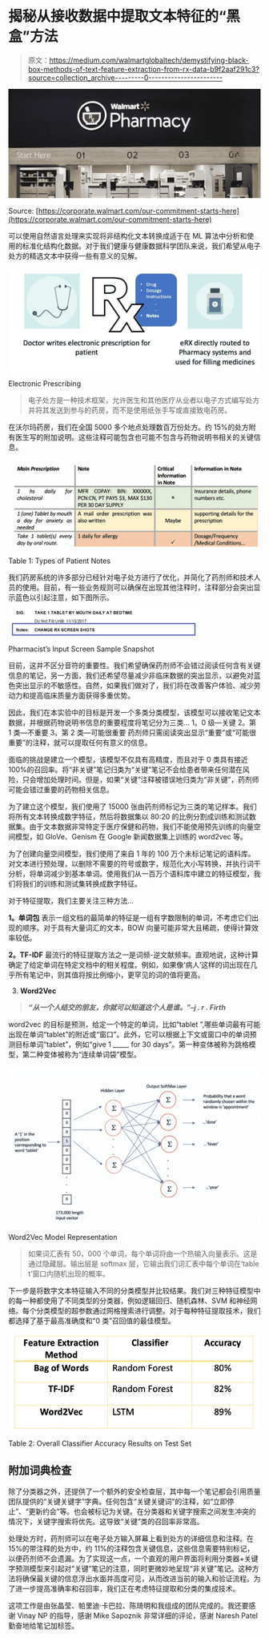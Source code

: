 # 揭秘从接收数据中提取文本特征的“黑盒”方法

> 原文：<https://medium.com/walmartglobaltech/demystifying-black-box-methods-of-text-feature-extraction-from-rx-data-b9f2aaf291c3?source=collection_archive---------0----------------------->

![](img/92f2b8968f47783aa8a9973dec0bd0c4.png)

Source: [https://corporate.walmart.com/our-commitment-starts-here](https://corporate.walmart.com/our-commitment-starts-here)

可以使用自然语言处理来实现将非结构化文本转换成适于在 ML 算法中分析和使用的标准化结构化数据。对于我们健康与健康数据科学团队来说，我们希望从电子处方的精选文本中获得一些有意义的见解。

![](img/661af2b5400421da336ad201a6f3eeb2.png)

Electronic Prescribing

> 电子处方是一种技术框架，允许医生和其他医疗从业者以电子方式编写处方并将其发送到参与的药房，而不是使用纸张手写或直接致电药房。

在沃尔玛药房，我们在全国 5000 多个地点处理数百万份处方。约 15%的处方附有医生写的附加说明。这些注释可能包含也可能不包含与药物说明书相关的关键信息。

![](img/d10c46713735bfc4a2e78c8c21dbec62.png)

Table 1: Types of Patient Notes

我们药房系统的许多部分已经针对电子处方进行了优化，并简化了药剂师和技术人员的使用。目前，有一些业务规则可以确保在出现其他注释时，注释部分会突出显示蓝色以引起注意，如下图所示。

![](img/918c85f107443fd3f5e1bcde460ab0f6.png)

Pharmacist’s Input Screen Sample Snapshot

目前，这并不区分音符的重要性。我们希望确保药剂师不会错过阅读任何含有关键信息的笔记，另一方面，我们还希望尽量减少非临床数据的突出显示，以避免对蓝色突出显示的不敏感性。自然，如果我们做对了，我们将在改善客户体验、减少劳动力和提高临床质量方面获得多重优势。

因此，我们在本实验中的目标是开发一个多类分类模型，该模型可以接收笔记文本数据，并根据药物说明书信息的重要程度将笔记分为三类…
1。0 级—关键
2。第 1 类—不重要
3。第 2 类—可能很重要
药剂师只需阅读突出显示“重要”或“可能很重要”的注释，就可以提取任何有意义的信息。

面临的挑战是建立一个模型，该模型不仅具有高精度，而且对于 0 类具有接近 100%的召回率。将“非关键”笔记归类为“关键”笔记不会给患者带来任何潜在风险，只会增加处理时间。但是，如果“关键”注释被错误地归类为“非关键”，药剂师可能会错过重要的药物相关信息。

为了建立这个模型，我们使用了 15000 张由药剂师标记为三类的笔记样本。我们将所有文本转换成数字特征，然后将数据集以 80:20 的比例分割成训练和测试数据集。由于文本数据非常特定于医疗保健和药物，我们不能使用预先训练的向量空间模型，如 GloVe、Genism 在 Google 新闻数据集上训练的 word2vec 等。

为了创建向量空间模型，我们使用了来自 1 年的 100 万个未标记笔记的语料库。对文本进行预处理，以删除不需要的符号或数字，规范化大小写转换，并执行词干分析，将单词减少到基本单词。使用我们从一百万个语料库中建立的特征模型，我们将我们的训练和测试集转换成数字特征。

对于特征提取，我们主要关注三种方法…

**1。单词包** 表示一组文档的最简单的特征是一组有字数限制的单词，不考虑它们出现的顺序。对于具有大量词汇的文本，BOW 向量可能非常大且稀疏，使得计算效率较低。

**2。TF-IDF** 最流行的特征提取方法之一是词频-逆文献频率。直观地说，这种计算确定了给定单词在特定文档中的相关程度。例如，如果像‘病人’这样的词出现在几乎所有笔记中，则其值将按比例缩小，更罕见的词的值将更高。

3. **Word2Vec**

> ***“从一个人结交的朋友，你就可以知道这个人是谁。”–j . r . Firth***

word2vec 的目标是预测，给定一个特定的单词，比如“tablet ”,哪些单词最有可能出现在单词“tablet”的附近或“窗口”。此外，它可以根据上下文或窗口中的单词预测目标单词“tablet”，例如“give 1 _____ for 30 days”。第一种变体被称为跳格模型，第二种变体被称为“连续单词袋”模型。

![](img/2b7ab81a5e71800787818cadbdfc10ed.png)

Word2Vec Model Representation

> 如果词汇表有 50，000 个单词，每个单词将由一个热输入向量表示。这是通过隐藏层。输出层是 softmax 层，它输出我们词汇表中每个单词在‘table t’窗口内随机出现的概率。

下一步是将数字文本特征输入不同的分类模型并比较结果。我们对三种特征模型中的每一种都使用了不同类型的分类器，例如逻辑回归、随机森林、SVM 和神经网络。每个分类模型的超参数通过网格搜索进行调整。对于每种特征提取技术，我们都选择了基于最高准确度和“0 类”召回值的最佳模型。

![](img/9dacad785628aee0bd45deffba24edba.png)

Table 2: Overall Classifier Accuracy Results on Test Set

## 附加词典检查

除了分类器之外，还提供了一个额外的安全检查层，其中每一个笔记都会引用质量团队提供的“关键关键字”字典。任何包含“关键关键词”的注释，如“立即停止”、“更新约会”等。也会被标记为关键。在分类器和关键字搜索之间发生冲突的情况下，关键字搜索将优先。这导致“关键”类的召回率非常高。

处理处方时，药剂师可以在电子处方输入屏幕上看到处方的详细信息和注释。在 15%的带注释的处方中，约 11%的注释包含关键信息，这些信息需要特别标记，以便药剂师不会遗漏。为了实现这一点，一个直观的用户界面将利用分类器+关键字预测模型来引起对“关键”笔记的注意，同时更微妙地呈现“非关键”笔记。这种方法将确保最关键的信息浮出水面并高度可见，从而改进当前的输入和验证流程。为了进一步提高准确率和召回率，我们正在考虑特征提取和分类的集成技术。

这项工作是由张晶莹、帕里迪·卡巴拉、陈琦明和我组成的团队完成的。我还要感谢 Vinay NP 的指导，感谢 Mike Sapoznik 非常详细的评论，感谢 Naresh Patel 勤奋地给笔记加标签。